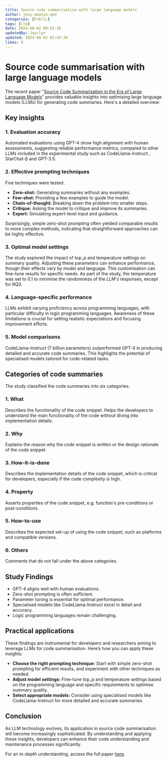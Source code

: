 ```yaml
---
title: Source code summarisation with large language models
author: jeny-amatya-qed
categories: [Public]
tags: [llm]
date: 2024-08-02 00:53:16 
updatedBy: Joyclyn
updated: 2024-08-02 01:42:39 
likes: 0
---
```


# Source code summarisation with large language models

The recent paper "[Source Code Summarization in the Era of Large Language Models](https://arxiv.org/pdf/2407.07959)" provides valuable insights into optimising large language models (LLMs) for generating code summaries. Here's a detailed overview:

## Key insights

### 1. Evaluation accuracy
Automated evaluations using GPT-4 show high alignment with human assessments, suggesting reliable performance metrics, compared to other LLMs included in the experimental study such as CodeLlama-Instruct , StarChat-β and GPT-3.5.

### 2. Effective prompting techniques
Five techniques were tested:
- **Zero-shot:** Generating summaries without any examples.
- **Few-shot:** Providing a few examples to guide the model.
- **Chain-of-thought:** Breaking down the problem into smaller steps.
- **Critique:** Asking the model to critique and improve its summaries.
- **Expert:** Simulating expert-level input and guidance.

Surprisingly, simple zero-shot prompting often yielded comparable results to more complex methods, indicating that straightforward approaches can be highly effective.

### 3. Optimal model settings
The study explored the impact of top_p and temperature settings on summary quality. Adjusting these parameters can enhance performance, though their effects vary by model and language. This customisation can fine-tune results for specific needs. As part of the study, the temperature was set to 0.1 to minimise the randomness of the LLM's responses, except for RQ3.

### 4. Language-specific performance
LLMs exhibit varying proficiency across programming languages, with particular difficulty in logic programming languages. Awareness of these limitations is crucial for setting realistic expectations and focusing improvement efforts.

### 5. Model comparisons
CodeLlama-Instruct (7 billion parameters) outperformed GPT-4 in producing detailed and accurate code summaries. This highlights the potential of specialised models tailored for code-related tasks.

## Categories of code summaries
The study classified the code summaries into six categories.
### 1. What 
Describes the functionality of the code snippet. Helps the developers to understand the main functionality of the code without diving into implementation details.

### 2. Why
Explains the reason why the code snippet is written or the design rationale of the code snippet.

### 3. How-it-is-done
Describes the implementation details of the code snippet, which is critical for developers, especially if the code complexity is high.

### 4. Property
Asserts properties of the code snippet, e.g. function's pre-conditions or post-conditions.

### 5. How-to-use
Describes the expected set-up of using the code snippet, such as platforms and compatible versions.

### 6. Others
Comments that do not fall under the above categories.

## Study Findings

- GPT-4 aligns well with human evaluations.
- Zero-shot prompting is often sufficient.
- Parameter tuning is essential for optimal performance.
- Specialised models like CodeLlama-Instruct excel in detail and accuracy.
- Logic programming languages remain challenging.

## Practical applications

These findings are instrumental for developers and researchers aiming to leverage LLMs for code summarisation. Here’s how you can apply these insights:

- **Choose the right prompting technique:** Start with simple zero-shot prompting for efficient results, and experiment with other techniques as needed.
- **Adjust model settings:** Fine-tune top_p and temperature settings based on the programming language and specific requirements to optimise summary quality.
- **Select appropriate models:** Consider using specialised models like CodeLlama-Instruct for more detailed and accurate summaries.

## Conclusion
As LLM technology evolves, its application in source code summarisation will become increasingly sophisticated. By understanding and applying these insights, developers can enhance their code understanding and maintenance processes significantly.

For an in-depth understanding, access the full paper [here](https://arxiv.org/pdf/2407.07959).